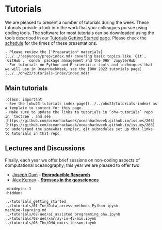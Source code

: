 # Tutorials

We are pleased to present a number of tutorials during the week.  These tutorials provide a look into the work that your colleagues pursue using coding tools.  The software for most tutorials can be downloaded using the tools described in our [Tutorials Getting Started page](../tutorials_getting_started.md).  Please check the [schedule](../schedule.md) for the times of these presentations.

```{admonition} Technical preparations and background for OceanHackWeek!
- Please review the ["Preparation" materials](../../resources/prep/index.md) covering basic topics like `Git`, `GitHub`, `conda` package management and the OHW `JupyterHub`
- For tutorials on Python and R scientific tools and techniques that we will use in OceanHackWeek, see the [OHW 2022 tutorials page](../../ohw22/tutorials-index/index.md)!
```

## Main tutorials

```{admonition} UPDATE THIS INFORMATION TO OHW24 CONTEXT!!
:class: important
- See the [ohw23 tutorials index page](../../ohw23/tutorials-index) as a template to content for this page. 
- Make sure to update the links to tutorials in `ohw-tutorials` repo in `toctree`, and see [https://github.com/oceanhackweek/oceanhackweek.github.io/issues/263](https://github.com/oceanhackweek/oceanhackweek.github.io/issues/263) to understand the somewhat complex, git submodules set up that links to tutorials in that repo
```

## Lectures and Discussions

Finally, each year we offer brief sessions on non-coding aspects of computational oceanography; this year we are pleased to offer two.

- [Joseph Gum](https://github.com/asx-) - [**Reproducible Research**](https://github.com/oceanhackweek/ohw-tutorials/blob/OHW23/00-Mon/README.md)
- [Alex Kerney](https://github.com/abkfenris) - [**Stresses in the geosciences**](https://github.com/oceanhackweek/ohw-tutorials/tree/OHW23/02-Wed/README.md)


```{toctree}
:maxdepth: 1
:hidden:

../tutorials_getting_started
../tutorials/01-Tue/Data_access_methods_Python.ipynb
machine-learning.md
../tutorials/02-Wed/ai_assisted_programming_ohw.ipynb
../tutorials/02-Wed/xarray-in-45-min.ipynb
../tutorials/03-Thu/OHW_omics_lesson.ipynb
```
